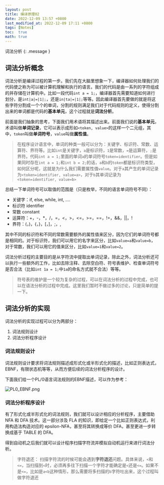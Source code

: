```yaml
---
layout: post
title: 编译原理02
date: 2022-12-09 13:57 +0800
last_modified_at: 2022-12-09 17:11 +0800
tags: [Notes]
toc:  true
math: true
---
```


词法分析
{: .message }

## 词法分析概念

词法分析是编译过程的第一步。我们先在大脑里想象一下，编译器如何处理我们的代码使之称为可以被计算机理解和执行的语言。我们的代码是由一系列的字符组成的并存储在计算机中。比如一段代码```int a = 1;```，编译器首先需要知道如何进行划分，是```int|a|=|1|;```，还是```in|ta|=|1|;```等等。因此编译器首先要做的就是将这些字符分割成一个个的单词，分割的规则满足我们对于代码规则的定义，使得分割出来的单词都是代码的**基本单元**，这个过程就是**词法分析**。

前面是我们抽象的思考，下面我们用术语将其描述出来。前面我们说的**基本单元**，术语叫做**单词记录**，它可以表示成形如```<token, value>```的这样一个二元组，其中，```token```叫做**单词符号**，```value```叫做**属性值**。

> 在程序设计语言中，单词的种类一般可以分为：关键字、标识符、常数、运算符、界符等。比如```int```是关键字，```a```是标识符，```1```是常数，```=```是运算符，```;```是界符。代码```int a = 1;```里面的单词```a```的单词符号```token=identifier```。但是如果同时存在```int a = 1;```和```int b = 2;```的话，```a```和```b```的```token```都是标识符类型，如何区分呢，这就是为什么我们需要属性值```value```。对于```a```其产生的单词记录为```<token=identifier, value=a>```，对于```b```其单词记录为```<token=identifier, value=b>```

总结一下单词符号可以取值的范围是（只是枚举，不同的语言单词符号不同）：
- 关键字：if, else, while, int, ....
- 标识符 identifier
- 常数 constant
- 运算符：+，-，*，/，=，<，>，<=，>=，==，!=，&&，||，!
- 界符：(，)，{，}，[，]，;，,

其中不同的标识符和不同的常数需要额外的属性值来区分，因为它们的单词符号都是相同的。对于标识符，我们可以用它的名字来区分，比如```value=a```和```value=b```，对于常数，我们可以用它的值来区分，比如```value=1```和```value=2```。

词法分析过程的主要目的是从字符流中提取出单词记录，除此之外，词法分析还可以执行一些额外的工作，比如去除注释、去除空白符、符号表维护、检查单词符号是否合法（比如```int 1a = 1;```中```1a```的命名方式就不合法）等等。

> 符号表的维护是一个较为复杂的过程，可以在词法分析的过程中完成，也可以在语法分析的过程中完成。这里我们暂时不做过多的讨论，只是简单的提一下。

## 词法分析的实现

词法分析的实现过程可以分为两部分：
1. 词法规则设计
2. 词法分析程序设计

### 词法规则设计

词法规则设计要求将词法规则描述成形式化或半形式化的描述，比如正则表达式，EBNF，有限状态机等等，从而方便后续的词法分析程序的设计。

下面我们给一个PL/0语言词法规则的EBNF描述，可以作为参考：

![PL0_EBNF.png](https://s2.loli.net/2022/12/09/iPXk5R3aLbsFxM8.png)

### 词法分析程序设计

有了形式化或半形式化的词法规则，我们就可以设计相应的分析程序，主要借助 NFA 和 DFA 技术。这一部分涉及 FLA 的知识，即给定一个比如正则表达式，利用构造法构造对应的 epsilon-NFA，甚至将其转换成等价 DFA，甚至更进一步转换成基于 TABLE 的 DFA。

得到自动机之后我们就可以设计程序扫描字符流并模拟自动机运行来进行词法分析。

> 字符退还：
> 扫描字符流的时候可能会遇到**字符退还**问题。具体来说，```<```和```<=```，当扫描到```<```时，必须再多往下扫描一个字符才能确定是```<```还是```<=```。如果不是```<=```，比如是```a<b```这种情形，那么需要将多扫描的```b```字符吐出来，这个过程叫做字符退还

